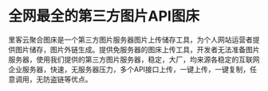 # 全网最全的第三方图片API图床

里客云聚合图床是一个第三方图片服务器图片上传储存工具，为个人网站运营者提供图片储存，图片外链生成。提供免服务器的图床上传工具，开发者无法准备图片服务器，使用我们提供的第三方图片服务器，稳定，大厂，均来源各稳定的互联网企业服务器，快速，无服务器压力，多个API接口上传，一键上传，一键复制，任意调用，无防盗链等优点。
